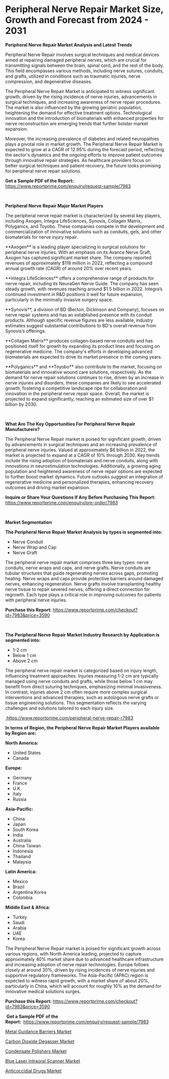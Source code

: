 <p><h1>Peripheral Nerve Repair Market Size, Growth and Forecast from 2024 - 2031</h1></p><p><strong>Peripheral Nerve Repair Market Analysis and Latest Trends</strong></p>
<p><p>Peripheral Nerve Repair involves surgical techniques and medical devices aimed at repairing damaged peripheral nerves, which are crucial for transmitting signals between the brain, spinal cord, and the rest of the body. This field encompasses various methods, including nerve sutures, conduits, and grafts, utilized in conditions such as traumatic injuries, nerve compression, and degenerative diseases.</p><p>The Peripheral Nerve Repair Market is anticipated to witness significant growth, driven by the rising incidence of nerve injuries, advancements in surgical techniques, and increasing awareness of nerve repair procedures. The market is also influenced by the growing geriatric population, heightening the demand for effective treatment options. Technological innovation and the introduction of biomaterials with enhanced properties for nerve reconstruction are emerging trends that further bolster market expansion.</p><p>Moreover, the increasing prevalence of diabetes and related neuropathies plays a pivotal role in market growth. The Peripheral Nerve Repair Market is expected to grow at a CAGR of 12.95% during the forecast period, reflecting the sector's dynamics and the ongoing efforts to improve patient outcomes through innovative repair strategies. As healthcare providers focus on better surgical techniques and patient recovery, the future looks promising for peripheral nerve repair solutions.</p></p>
<p><strong>Get a Sample PDF of the Report:&nbsp;</strong> <a href="https://www.reportprime.com/enquiry/request-sample/7983">https://www.reportprime.com/enquiry/request-sample/7983</a></p>
<p>&nbsp;</p>
<p><strong>Peripheral Nerve Repair Major Market Players</strong></p>
<p><p>The peripheral nerve repair market is characterized by several key players, including Axogen, Integra LifeSciences, Synovis, Collagen Matrix, Polyganics, and Toyobo. These companies compete in the development and commercialization of innovative solutions such as conduits, gels, and other biomaterials for nerve injury repair.</p><p>**Axogen** is a leading player specializing in surgical solutions for peripheral nerve injuries. With an emphasis on its Avance Nerve Graft, Axogen has captured significant market share. The company reported revenues of approximately $118 million in 2022, reflecting a compound annual growth rate (CAGR) of around 20% over recent years.</p><p>**Integra LifeSciences** offers a comprehensive range of products for nerve repair, including its NeuraGen Nerve Guide. The company has seen steady growth, with revenues reaching around $1.5 billion in 2022. Integra’s continued investment in R&D positions it well for future expansion, particularly in the minimally invasive surgery space.</p><p>**Synovis**, a division of BD (Becton, Dickinson and Company), focuses on nerve repair systems and has an established presence with its conduit products. Although specific revenue figures are less available, industry estimates suggest substantial contributions to BD's overall revenue from Synovis’s offerings.</p><p>**Collagen Matrix** produces collagen-based nerve conduits and has positioned itself for growth by expanding its product lines and focusing on regenerative medicine. The company's efforts in developing advanced biomaterials are expected to drive its market presence in the coming years.</p><p>**Polyganics** and **Toyobo** also contribute to the market, focusing on biomaterials and innovative wound care solutions, respectively. As the demand for nerve repair solutions continues to rise, driven by an increase in nerve injuries and disorders, these companies are likely to see accelerated growth, fostering a competitive landscape ripe for collaboration and innovation in the peripheral nerve repair space. Overall, the market is projected to expand significantly, reaching an estimated size of over $1 billion by 2030.</p></p>
<p>&nbsp;</p>
<p><strong>What Are The Key Opportunities For Peripheral Nerve Repair Manufacturers?</strong></p>
<p><p>The Peripheral Nerve Repair market is poised for significant growth, driven by advancements in surgical techniques and an increasing prevalence of peripheral nerve injuries. Valued at approximately $6 billion in 2022, the market is projected to expand at a CAGR of 10% through 2030. Key trends include the rising adoption of biomaterials and nerve conduits, along with innovations in neurostimulation technologies. Additionally, a growing aging population and heightened awareness of nerve repair options are expected to further boost market dynamics. Future outlooks suggest an integration of regenerative medicine and personalized therapies, enhancing recovery outcomes and driving market expansion.</p></p>
<p><strong>Inquire or Share Your Questions If Any Before Purchasing This Report:</strong> <a href="https://www.reportprime.com/enquiry/pre-order/7983">https://www.reportprime.com/enquiry/pre-order/7983</a></p>
<p>&nbsp;</p>
<p><strong>Market Segmentation</strong></p>
<p><strong>The Peripheral Nerve Repair Market Analysis by types is segmented into:</strong></p>
<p><ul><li>Nerve Conduit</li><li>Nerve Wrap and Cap</li><li>Nerve Graft</li></ul></p>
<p><p>The peripheral nerve repair market comprises three key types: nerve conduits, nerve wraps and caps, and nerve grafts. Nerve conduits are tubular structures that guide regenerating nerves across gaps, promoting healing. Nerve wraps and caps provide protective barriers around damaged nerves, enhancing regeneration. Nerve grafts involve transplanting healthy nerve tissue to repair severed nerves, offering a direct connection for regrowth. Each type plays a critical role in improving outcomes for patients with peripheral nerve injuries.</p></p>
<p><strong>Purchase this Report:&nbsp;</strong><a href="https://www.reportprime.com/checkout?id=7983&price=3590">https://www.reportprime.com/checkout?id=7983&price=3590</a></p>
<p>&nbsp;</p>
<p><strong>The Peripheral Nerve Repair Market Industry Research by Application is segmented into:</strong></p>
<p><ul><li>1-2 cm</li><li>Below 1 cm</li><li>Above 2 cm</li></ul></p>
<p><p>The peripheral nerve repair market is categorized based on injury length, influencing treatment approaches. Injuries measuring 1-2 cm are typically managed using nerve conduits and grafts, while those below 1 cm may benefit from direct suturing techniques, emphasizing minimal invasiveness. In contrast, injuries above 2 cm often require more complex surgical interventions and advanced therapies, such as autologous nerve grafts or tissue engineering solutions. This segmentation reflects the varying challenges and solutions tailored to each injury size.</p></p>
<p><a href="https://www.reportprime.com/peripheral-nerve-repair-r7983">&nbsp;https://www.reportprime.com/peripheral-nerve-repair-r7983</a></p>
<p><strong>In terms of Region, the Peripheral Nerve Repair Market Players available by Region are:</strong></p>
<p>
    <p> <strong> North America: </strong>
        <ul>
            <li>United States</li>
            <li>Canada</li>
        </ul>
        </p> 
    <p> <strong> Europe: </strong>
        <ul>
            <li>Germany</li>
            <li>France</li>
            <li>U.K.</li>
            <li>Italy</li>
            <li>Russia</li>
        </ul>
        </p> 
    <p> <strong> Asia-Pacific: </strong>
        <ul>
            <li>China</li>
            <li>Japan</li>
            <li>South Korea</li>
            <li>India</li>
            <li>Australia</li>
            <li>China Taiwan</li>
            <li>Indonesia</li>
            <li>Thailand</li>
            <li>Malaysia</li>
        </ul>
        </p> 
    <p> <strong> Latin America: </strong>
        <ul>
            <li>Mexico</li>
            <li>Brazil</li>
            <li>Argentina Korea</li>
            <li>Colombia</li>
        </ul>
        </p> 
    <p> <strong> Middle East & Africa: </strong>
        <ul>
            <li>Turkey</li>
            <li>Saudi</li>
            <li>Arabia</li>
            <li>UAE</li>
            <li>Korea</li>
        </ul>
    </p>
    </p>
<p><p>The Peripheral Nerve Repair market is poised for significant growth across various regions, with North America leading, projected to capture approximately 40% market share due to advanced healthcare infrastructure and increasing adoption of nerve repair technologies. Europe follows closely at around 30%, driven by rising incidences of nerve injuries and supportive regulatory frameworks. The Asia-Pacific (APAC) region is expected to witness rapid growth, with a market share of about 20%, particularly in China, which will account for roughly 10% as the demand for innovative medical solutions surges.</p></p>
<p><strong>Purchase this Report: </strong><a href="https://www.reportprime.com/checkout?id=7983&price=3590">https://www.reportprime.com/checkout?id=7983&price=3590</a></p>
<p>&nbsp;<strong>Get a Sample PDF of the Report:&nbsp;&nbsp;</strong><a href="https://www.reportprime.com/enquiry/request-sample/7983">https://www.reportprime.com/enquiry/request-sample/7983</a></p>
<p><strong></strong></p>
<p><p><a href="https://medium.com/@pelloscooterist_44143/navigating-the-global-metal-guidance-barriers-market-from-trends-to-strategy-for-period-from-2024-66429fc9a759">Metal Guidance Barriers Market</a></p><p><a href="https://issuu.com/reportprime-2/docs/carbon-dioxide-degasser-market-size_ebc41e15871e28">Carbon Dioxide Degasser Market</a></p><p><a href="https://issuu.com/reportprime-2/docs/condensate-polishers-market-size-20_79402b745b4b50">Condensate Polishers Market</a></p><p><a href="https://medium.com/@dorothybrooks53/what-is-influencing-the-future-of-blue-laser-intraoral-scanner-42efecc6b13b">Blue Laser Intraoral Scanner Market</a></p><p><a href="https://www.linkedin.com/pulse/strategic-market-insights-global-anticoccidial-drugs-2024-2qk9f?trackingId=bL4ManrJQm%2BkkVfs0L%2Fq7w%3D%3D">Anticoccidial Drugs Market</a></p></p>